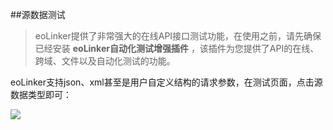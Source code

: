 ##源数据测试
> eoLinker提供了非常强大的在线API接口测试功能，在使用之前，请先确保已经安装 **eoLinker自动化测试增强插件** ，该插件为您提供了API的在线、跨域、文件以及自动化测试的功能。

eoLinker支持json、xml甚至是用户自定义结构的请求参数，在测试页面，点击源数据类型即可：

![](http://data.eolinker.com/course/uh5Jkzlfa1cb07ba919769d948acc6dbe5e504269537099)